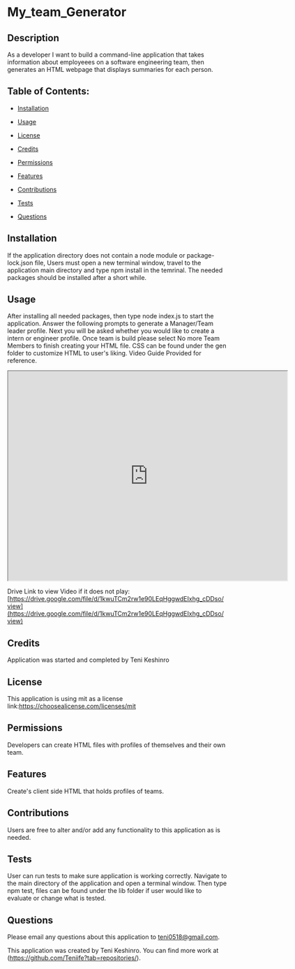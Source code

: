 # My_team_Generator

## Description
As a developer I want to build a command-line application that takes information about employeees on a software engineering team, then generates an HTML webpage that displays summaries for each person.

## Table of Contents:
* [Installation](#installation)

* [Usage](#usage)

* [License](#license)

* [Credits](#credits)

* [Permissions](#permissions)

* [Features](#features)

* [Contributions](#contributions)

* [Tests](#tests)

* [Questions](#questions)

## Installation
If the application directory does not contain a node module or package-lock.json file, Users must open a new terminal window, travel to the application main directory and type npm install in the temrinal. The needed packages should be installed after a short while.

## Usage
After installing all needed packages, then type node index.js to start the application. Answer the following prompts to generate a Manager/Team leader profile. Next you will be asked whether you would like to create a intern or engineer profile. Once team is build please select No more Team Members to finish creating your HTML file. CSS can be found under the gen folder to customize HTML to user's liking. Video Guide Provided for reference.
<iframe src="https://drive.google.com/file/d/1kwuTCm2rw1e90LEqHggwdEIxhg_cDDso/preview" width="640" height="480"></iframe>

Drive Link to view Video if it does not play: [https://drive.google.com/file/d/1kwuTCm2rw1e90LEqHggwdEIxhg_cDDso/view](https://drive.google.com/file/d/1kwuTCm2rw1e90LEqHggwdEIxhg_cDDso/view)

## Credits
Application was started and completed by Teni Keshinro

## License
This application is using mit as a license
link:https://choosealicense.com/licenses/mit

## Permissions
Developers can create HTML files with profiles of themselves and their own team.

## Features
Create's client side HTML that holds profiles of teams.

## Contributions
Users are free to alter and/or add any functionality to this application as is needed.

## Tests
User can run tests to make sure application is working correctly. Navigate to the main directory of the application and open a terminal window. Then type npm test, files can be found under the lib folder if user would like to evaluate or change what is tested.

## Questions
Please email any questions about this application to teni0518@gmail.com.

This application was created by Teni Keshinro. You can find more work at (https://github.com/Teniife?tab=repositories/).
